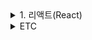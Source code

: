 <details>
<summary>1. 리액트(React)</summary>
<div markdown="1">
## 리액트
- UI를 표기·보여주고나서 이벤트에 반응
  (Renders UI and responds to(Reacts to) events)
- 심플한 정적 사이트부터 복잡한 규모까지 웹, 모바일앱을 손쉽게 만들 수 있음
- 유저 인터페이스를 만들기 위한 자바스크립트 라이브러리

#### 01. SPA(Single Page Application)
- 사용자가 버튼을 클릭했을 때, 다른 페이지를 다운받아서 깜빡거리면서 리프레시 되는 것이 아니라 한 어플리케이션에서 컴포넌트를 보여주고 숨기는 방식으로 페이지 내에서 자유자재로 네비게이션하는 것

### 02. SCR(Client Server Rendering)
- 사용자가 웹 어플리케이션에 접속했을 때, 즉각적으로 html을 보여주는 것이 아니라, 우리가 작성한 코드 js뿐만 아니라 React 라이브러리도 함께 다운받아서 사용자 화면에 UI가 표기되기 때문에 Client측에서 리액트가 렌더링 됨
- React와 Gatsby 또는 Next.js 프레임워크를 함께 사용하면 SSG(Static Site Generation)과 SSR을 함께 구현할 수도 있음


## 컴포넌트
- UI를 component들 단위로 보여주고 이벤트에 반응도록 만들어나가는 라이브러리
- 응집도가 높은 UI 블락이면서 다른 컴포넌드들과는 연결되어 있지 않고 독립적인 응집도를 유지하고있는 빌딩 블록
  (A highly cohesive building block for UIs loosely coupled with other components)

### 01. 컴포넌트를 나누는 기준
- 재사용성(Don't Repeat Yourself)
- 단일책임(Single Responsibility): 다른 곳에서 재사용될 확률이 낮더라도, 한 컴포넌트 안에서 너무 많은 UI나 Logic이 있다면 작은 단위로 한 UI에서는 하나의 도메인을 담당해서 보여줄 수 있도록 잘게 나누어서 컴포넌트를 만들 수 있음

### 02. 리액트 동작원리
- 리액트는 컴포넌트의 집합체
- 리액트는 데이터를 내부상태를 가지고있는 State와 외부로부터 전달받는 상태 Props가 있고 이 두가지의 데이터를 나타내는 render가 존재
- 상태(State 또는 Props)이 변경될때마다 re-render가 이루어짐
- 어플리케이션 화면에는 실제로 변경된 부분만 화면에 효율적으로 업데이트가 됨

### 03. React DOM
- 우리가 HTML로 작성한 것이 브라우저에 표기가 되기 위해서 DOM tree로 구성되는데, 이는 리액트에서도 마찬가지
- 대신에 리액트는 바로 브라우저에 있는 DOM tree를 변경하는 것이 아니라, 가상의 돔트리(Virtual Dom Tree)를 가지고 있고 어떤 상태값이 변경되어서 무언가 업데이트가 된다면, 변경이 일어나기 전에 VDT와 PT(예전상태 Previous tree)를 비교 후에 다른 노드를 판단 후 실제 브라우저에서 필요한 DOM TREE요소를 업데이트
- 따라서 리액트 어플리케이션에서 State를 많이 변경하더라도 실제 브라우저에서는 업데이트 되는 노드만 변경이 이루어짐에 따라 리액트가 조금 더 효율적으로 빠르게 브라우저를 업데이트 해줌
- 사용자가 느끼기에 빠르고 스무스하게 업데이트가 일어나기 위해서는 60fps를 유지하는 것이 중요 -> 리액트에서 자체적으로 진행
- 그렇다고 리액트가 완벽하기 때문에 개발자가 코드를 막 짜면 안되고, 컴포넌트를 효율적으로 만들어나가야 함
</div>
</details>

<details>
<summary>ETC</summary>
<div markdown="2">
| Plugin | URL |
| ------ | ------ |
| React 공식사이트 | https://reactjs.org/ |
| React 배타문서 | https://beta.reactjs.org/ |
| Create React App | https://create-react-app.dev/ |
| HTML to JSX | https://transform.tools/html-to-jsx |
| CSS - BoxShadow | https://cssgenerator.org/box-shadow-css-generator.html |
</div>
</details>
